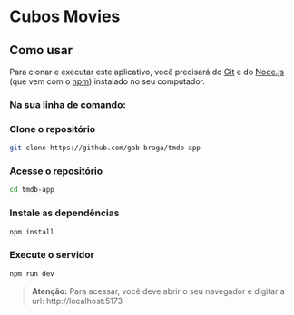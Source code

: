 
# Cubos Movies

## Como usar

Para clonar e executar este aplicativo, você precisará do [Git](https://git-scm.com) e do [Node.js](https://nodejs.org/en/download/) (que vem com o [npm](http://npmjs.com)) instalado no seu computador.

### Na sua linha de comando:
### Clone o repositório
```bash
git clone https://github.com/gab-braga/tmdb-app
```

### Acesse o repositório
```bash
cd tmdb-app
```

### Instale as dependências
```bash
npm install
```

### Execute o servidor
```bash
npm run dev
```

> **Atenção:**
> Para acessar, você deve abrir o seu navegador e digitar a url: http://localhost:5173

## 
